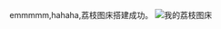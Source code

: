 emmmmm,hahaha,荔枝图床搭建成功。
![我的荔枝图床](http://pic.starsky1.cn/uploads/big/c600c481076d0ed463b183cbbcaf5809.png)
